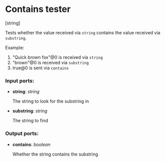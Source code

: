 # Contains tester

[string]

Tests whether the value received via `string` contains the value received via `substring`.

Example:

1. "Quick brown fox"@0 is received via `string`
2. "brown"@0 is received via `substring`
3. true@0 is sent via `contains`

### Input ports:

* __string__: _string_

    The string to look for the substring in



* __substring__: _string_

    The string to find



### Output ports:

* __contains__: _boolean_

    Whether the string contains the substring



